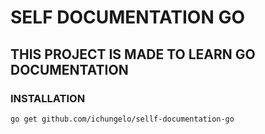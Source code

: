 # SELF DOCUMENTATION GO

## THIS PROJECT IS MADE TO LEARN GO DOCUMENTATION

### INSTALLATION

```shell
go get github.com/ichungelo/sellf-documentation-go
```
